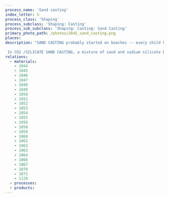 ```yaml
---
process_name: 'Sand casting'
index_letter: S
process_class: 'Shaping'
process_subclass: 'Shaping: Casting'
process_sub_subclass: 'Shaping: Casting: Sand Casting'
primary_photo_path: /photos/2045_sand_casting.png
places: 
description: "SAND CASTING probably started on beaches -- every child knows how easy it is to make sand castles. Add a binder and much more complex shapes become possible. And sand is a refractory; even iron can be cast in it. In GREEN SAND CASTING, a mixture of sand and clay is compacted in the split mold around a pattern that has the shape of the desired casting. The pattern is removed to leave the cavity in which the metal is poured. Cheap wooden patterns, with gates and risers attached, are used when the batch size is small and the process is manual, but this is slow and labor intensive. Automated systems use aluminum patterns and automated compaction. The sand mold is referred to as 'green' when it is used in a moist condition. Dry sand molds are stronger and more rigid, and thus are used in making large heavy castings.
 
 In CO2 /SILICATE SAND CASTING, a mixture of sand and sodium silicate binder is packed around a pattern as before and flooded with CO2 to seal the sodium silicate gel. The mold is, in principle, reusable, but deteriorates quickly. In EVAPORATIVE SAND CASTING, the pattern is made from polystyrene foam, and is first coated with a refractory coating and then embedded in dry, unbonded sand. When molten metal is poured into the mold, the polystyrene pattern vaporizes. Very complex shapes of undercuts at re-entrant angles are feasible without the use of cores. In SHELL CASTING, a mixture of fine-grained sand and thermosetting resin is applied to a heated metal pattern (aluminum or cast iron) and cured to form a shell. Two matching shells are then joined to form a complete mold which is then placed in a frame packed with sand. The process gives good surface finish and better dimensionality than conventional sand casting."
relations: 
  - materials: 
    - 1044
    - 1045
    - 1046
    - 1047
    - 1048
    - 1049
    - 1050
    - 1051
    - 1052
    - 1053
    - 1054
    - 1055
    - 1056
    - 1058
    - 1059
    - 1060
    - 1061
    - 1062
    - 1063
    - 1064
    - 1066
    - 1067
    - 1070
    - 1071
    - 1128
  - processes: 
  - products: 
---
```

